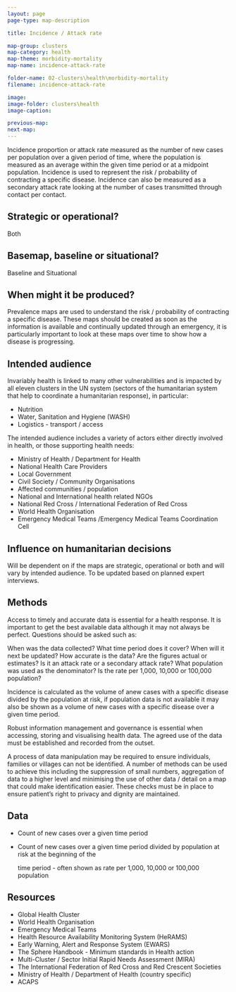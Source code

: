 ```yaml
---
layout: page
page-type: map-description

title: Incidence / Attack rate

map-group: clusters
map-category: health
map-theme: morbidity-mortality
map-name: incidence-attack-rate

folder-name: 02-clusters\health\morbidity-mortality
filename: incidence-attack-rate

image: 
image-folder: clusters\health
image-caption: 

previous-map: 
next-map: 
---
```


Incidence proportion or attack rate measured as the number of new cases per population over a given period of time, where the population is measured as an average within the given time period or at a midpoint population. Incidence is used to represent the risk / probability of contracting a specific disease. Incidence can also be measured as a secondary attack rate looking at the number of cases transmitted through contact per contact.

## Strategic or operational? 

Both

## Basemap, baseline or situational? 

Baseline and Situational

## When might it be produced? 

Prevalence maps are used to understand the risk / probability of contracting a specific disease. These maps should be created as soon as the information is available and continually updated through an emergency, it is particularly important to look at these maps over time to show how a disease is progressing.

## Intended audience 

Invariably health is linked to many other vulnerabilities and is impacted by all eleven clusters in the UN system \(sectors of the humanitarian system that help to coordinate a humanitarian response\), in particular:

* Nutrition
* Water, Sanitation and Hygiene \(WASH\)
* Logistics - transport / access

The intended audience includes a variety of actors either directly involved in health, or those supporting health needs:

* Ministry of Health / Department for Health
* National Health Care Providers
* Local Government
* Civil Society / Community Organisations
* Affected communities / population
* National and International health related NGOs
* National Red Cross / International Federation of Red Cross
* World Health Organisation
* Emergency Medical Teams /Emergency Medical Teams Coordination Cell

## Influence on humanitarian decisions 

Will be dependent on if the maps are strategic, operational or both and will vary by intended audience. To be updated based on planned expert interviews.

## Methods

Access to timely and accurate data is essential for a health response. It is important to get the best available data although it may not always be perfect. Questions should be asked such as:

When was the data collected? What time period does it cover? When will it next be updated? How accurate is the data? Are the figures actual or estimates? Is it an attack rate or a secondary attack rate? What population was used as the denominator? Is the rate per 1,000, 10,000 or 100,000 population?

Incidence is calculated as the volume of anew cases with a specific disease divided by the population at risk, if population data is not available it may also be shown as a volume of new cases with a specific disease over a given time period.

Robust information management and governance is essential when accessing, storing and visualising health data. The agreed use of the data must be established and recorded from the outset.

A process of data manipulation may be required to ensure individuals, families or villages can not be identified. A number of methods can be used to achieve this including the suppression of small numbers, aggregation of data to a higher level and minimising the use of other data / detail on a map that could make identification easier. These checks must be in place to ensure patient’s right to privacy and dignity are maintained.

## Data

* Count of new cases over a given time period
* Count of new cases over a given time period divided by population at risk at the beginning of the

  time period - often shown as rate per 1,000, 10,000 or 100,000 population

## Resources

* Global Health Cluster
* World Health Organisation
* Emergency Medical Teams
* Health Resource Availability Monitoring System \(HeRAMS\)
* Early Warning, Alert and Response System \(EWARS\)
* The Sphere Handbook - Minimum standards in Health action
* Multi-Cluster / Sector Initial Rapid Needs Assessment \(MIRA\)
* The International Federation of Red Cross and Red Crescent Societies
* Ministry of Health / Department of Health \(country specific\)
* ACAPS

